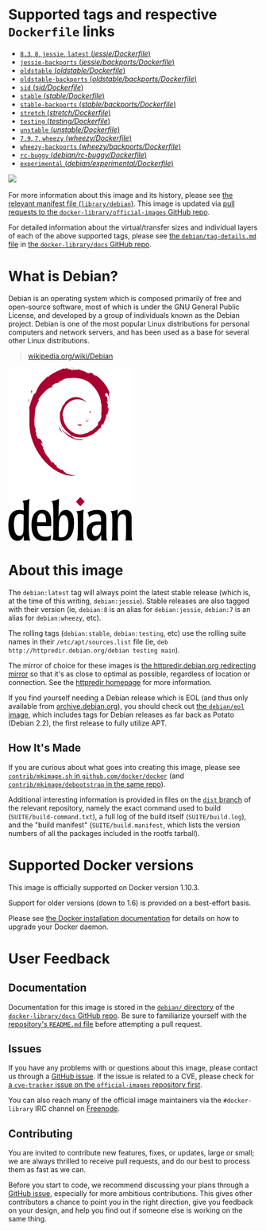 # Supported tags and respective `Dockerfile` links

-	[`8.3`, `8`, `jessie`, `latest` (*jessie/Dockerfile*)](https://github.com/tianon/docker-brew-debian/blob/d431f09a3730996c0f759eb446bff454f715a321/jessie/Dockerfile)
-	[`jessie-backports` (*jessie/backports/Dockerfile*)](https://github.com/tianon/docker-brew-debian/blob/d431f09a3730996c0f759eb446bff454f715a321/jessie/backports/Dockerfile)
-	[`oldstable` (*oldstable/Dockerfile*)](https://github.com/tianon/docker-brew-debian/blob/d431f09a3730996c0f759eb446bff454f715a321/oldstable/Dockerfile)
-	[`oldstable-backports` (*oldstable/backports/Dockerfile*)](https://github.com/tianon/docker-brew-debian/blob/d431f09a3730996c0f759eb446bff454f715a321/oldstable/backports/Dockerfile)
-	[`sid` (*sid/Dockerfile*)](https://github.com/tianon/docker-brew-debian/blob/ac656be13c552d02afcb261e8cdbd1a63e971143/sid/Dockerfile)
-	[`stable` (*stable/Dockerfile*)](https://github.com/tianon/docker-brew-debian/blob/d431f09a3730996c0f759eb446bff454f715a321/stable/Dockerfile)
-	[`stable-backports` (*stable/backports/Dockerfile*)](https://github.com/tianon/docker-brew-debian/blob/d431f09a3730996c0f759eb446bff454f715a321/stable/backports/Dockerfile)
-	[`stretch` (*stretch/Dockerfile*)](https://github.com/tianon/docker-brew-debian/blob/ac656be13c552d02afcb261e8cdbd1a63e971143/stretch/Dockerfile)
-	[`testing` (*testing/Dockerfile*)](https://github.com/tianon/docker-brew-debian/blob/ac656be13c552d02afcb261e8cdbd1a63e971143/testing/Dockerfile)
-	[`unstable` (*unstable/Dockerfile*)](https://github.com/tianon/docker-brew-debian/blob/ac656be13c552d02afcb261e8cdbd1a63e971143/unstable/Dockerfile)
-	[`7.9`, `7`, `wheezy` (*wheezy/Dockerfile*)](https://github.com/tianon/docker-brew-debian/blob/d431f09a3730996c0f759eb446bff454f715a321/wheezy/Dockerfile)
-	[`wheezy-backports` (*wheezy/backports/Dockerfile*)](https://github.com/tianon/docker-brew-debian/blob/d431f09a3730996c0f759eb446bff454f715a321/wheezy/backports/Dockerfile)
-	[`rc-buggy` (*debian/rc-buggy/Dockerfile*)](https://github.com/tianon/dockerfiles/blob/22a998f815d55217afa0075411b810b8889ceac1/debian/rc-buggy/Dockerfile)
-	[`experimental` (*debian/experimental/Dockerfile*)](https://github.com/tianon/dockerfiles/blob/22a998f815d55217afa0075411b810b8889ceac1/debian/experimental/Dockerfile)

[![](https://badge.imagelayers.io/debian:latest.svg)](https://imagelayers.io/?images=debian:8.3,debian:jessie-backports,debian:oldstable,debian:oldstable-backports,debian:sid,debian:stable,debian:stable-backports,debian:stretch,debian:testing,debian:unstable,debian:7.9,debian:wheezy-backports,debian:rc-buggy,debian:experimental)

For more information about this image and its history, please see [the relevant manifest file (`library/debian`)](https://github.com/docker-library/official-images/blob/master/library/debian). This image is updated via [pull requests to the `docker-library/official-images` GitHub repo](https://github.com/docker-library/official-images/pulls?q=label%3Alibrary%2Fdebian).

For detailed information about the virtual/transfer sizes and individual layers of each of the above supported tags, please see [the `debian/tag-details.md` file](https://github.com/docker-library/docs/blob/master/debian/tag-details.md) in [the `docker-library/docs` GitHub repo](https://github.com/docker-library/docs).

# What is Debian?

Debian is an operating system which is composed primarily of free and open-source software, most of which is under the GNU General Public License, and developed by a group of individuals known as the Debian project. Debian is one of the most popular Linux distributions for personal computers and network servers, and has been used as a base for several other Linux distributions.

> [wikipedia.org/wiki/Debian](https://en.wikipedia.org/wiki/Debian)

![logo](https://raw.githubusercontent.com/docker-library/docs/b449be7df57e9ed9086bb5821bfb5d6cdc5d67a4/debian/logo.png)

# About this image

The `debian:latest` tag will always point the latest stable release (which is, at the time of this writing, `debian:jessie`). Stable releases are also tagged with their version (ie, `debian:8` is an alias for `debian:jessie`, `debian:7` is an alias for `debian:wheezy`, etc).

The rolling tags (`debian:stable`, `debian:testing`, etc) use the rolling suite names in their `/etc/apt/sources.list` file (ie, `deb
http://httpredir.debian.org/debian testing main`).

The mirror of choice for these images is [the httpredir.debian.org redirecting mirror](http://httpredir.debian.org) so that it's as close to optimal as possible, regardless of location or connection. See the [httpredir homepage](http://httpredir.debian.org) for more information.

If you find yourself needing a Debian release which is EOL (and thus only available from [archive.debian.org](http://archive.debian.org)), you should check out [the `debian/eol` image](https://hub.docker.com/r/debian/eol/), which includes tags for Debian releases as far back as Potato (Debian 2.2), the first release to fully utilize APT.

## How It's Made

If you are curious about what goes into creating this image, please see [`contrib/mkimage.sh` in `github.com/docker/docker`](https://github.com/docker/docker/blob/master/contrib/mkimage.sh) (and [`contrib/mkimage/debootstrap` in the same repo](https://github.com/docker/docker/blob/master/contrib/mkimage/debootstrap)).

Additional interesting information is provided in files on the [`dist` branch](https://github.com/tianon/docker-brew-debian/tree/dist) of the relevant repository, namely the exact command used to build (`SUITE/build-command.txt`), a full log of the build itself (`SUITE/build.log`), and the "build manifest" (`SUITE/build.manifest`, which lists the version numbers of all the packages included in the rootfs tarball).

# Supported Docker versions

This image is officially supported on Docker version 1.10.3.

Support for older versions (down to 1.6) is provided on a best-effort basis.

Please see [the Docker installation documentation](https://docs.docker.com/installation/) for details on how to upgrade your Docker daemon.

# User Feedback

## Documentation

Documentation for this image is stored in the [`debian/` directory](https://github.com/docker-library/docs/tree/master/debian) of the [`docker-library/docs` GitHub repo](https://github.com/docker-library/docs). Be sure to familiarize yourself with the [repository's `README.md` file](https://github.com/docker-library/docs/blob/master/README.md) before attempting a pull request.

## Issues

If you have any problems with or questions about this image, please contact us through a [GitHub issue](https://github.com/tianon/docker-brew-debian/issues). If the issue is related to a CVE, please check for [a `cve-tracker` issue on the `official-images` repository first](https://github.com/docker-library/official-images/issues?q=label%3Acve-tracker).

You can also reach many of the official image maintainers via the `#docker-library` IRC channel on [Freenode](https://freenode.net).

## Contributing

You are invited to contribute new features, fixes, or updates, large or small; we are always thrilled to receive pull requests, and do our best to process them as fast as we can.

Before you start to code, we recommend discussing your plans through a [GitHub issue](https://github.com/tianon/docker-brew-debian/issues), especially for more ambitious contributions. This gives other contributors a chance to point you in the right direction, give you feedback on your design, and help you find out if someone else is working on the same thing.
